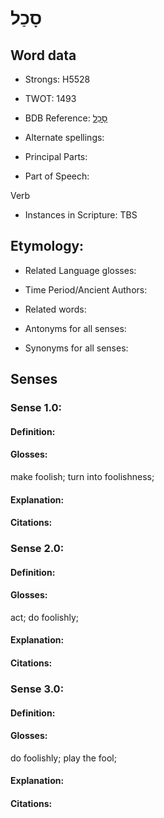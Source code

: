 # סָכַל

<!-- Status: S2="NeedsEdits" -->
<!-- Lexica used for edits:   -->

## Word data

* Strongs: H5528

* TWOT: 1493

* BDB Reference: [סָכַל](rc://en/bdb/dict/o.bc.aa)

* Alternate spellings:

* Principal Parts:

* Part of Speech:

Verb

* Instances in Scripture: TBS

## Etymology:

* Related Language glosses:

* Time Period/Ancient Authors:

* Related words:

* Antonyms for all senses:

* Synonyms for all senses:

## Senses

### Sense 1.0:

#### Definition:

#### Glosses:

make foolish; turn into foolishness; 

#### Explanation:

#### Citations:



### Sense 2.0:

#### Definition:

#### Glosses:

act; do foolishly; 

#### Explanation:

#### Citations:



### Sense 3.0:

#### Definition:

#### Glosses:

do foolishly; play the fool; 

#### Explanation:

#### Citations:



